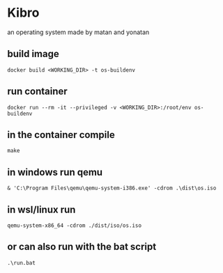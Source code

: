 
# Kibro

an operating system made by matan and yonatan

## build image

`docker build <WORKING_DIR> -t os-buildenv`

## run container

`docker run --rm -it --privileged -v <WORKING_DIR>:/root/env os-buildenv`

## in the container compile

`make`

## in windows run qemu

`& 'C:\Program Files\qemu\qemu-system-i386.exe' -cdrom .\dist\os.iso`

## in wsl/linux run

`qemu-system-x86_64 -cdrom ./dist/iso/os.iso`

## or can also run with the bat script

`.\run.bat`
